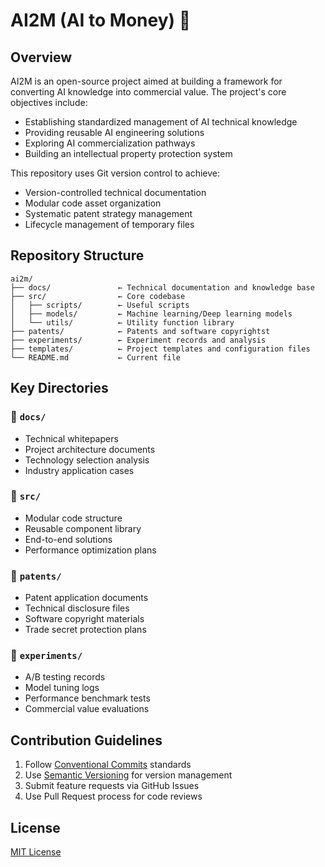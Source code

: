 

# AI2M (AI to Money) 🚀

## Overview
AI2M is an open-source project aimed at building a framework for converting AI knowledge into commercial value. The project's core objectives include:
- Establishing standardized management of AI technical knowledge
- Providing reusable AI engineering solutions
- Exploring AI commercialization pathways
- Building an intellectual property protection system

This repository uses Git version control to achieve:
- Version-controlled technical documentation
- Modular code asset organization
- Systematic patent strategy management
- Lifecycle management of temporary files

## Repository Structure

```
ai2m/
├── docs/               ← Technical documentation and knowledge base
├── src/                ← Core codebase
│   ├── scripts/        ← Useful scripts
│   ├── models/         ← Machine learning/Deep learning models
│   └── utils/          ← Utility function library
├── patents/            ← Patents and software copyrightst
├── experiments/        ← Experiment records and analysis
├── templates/          ← Project templates and configuration files
└── README.md           ← Current file
```

## Key Directories

### 📁 `docs/`
- Technical whitepapers
- Project architecture documents
- Technology selection analysis
- Industry application cases

### 📁 `src/`
- Modular code structure
- Reusable component library
- End-to-end solutions
- Performance optimization plans

### 📁 `patents/`
- Patent application documents
- Technical disclosure files
- Software copyright materials
- Trade secret protection plans

### 📁 `experiments/`
- A/B testing records
- Model tuning logs
- Performance benchmark tests
- Commercial value evaluations

## Contribution Guidelines
1. Follow [Conventional Commits](https://conventionalcommits.org/) standards
2. Use [Semantic Versioning](https://semver.org/) for version management
3. Submit feature requests via GitHub Issues
4. Use Pull Request process for code reviews

## License
[MIT License](LICENSE)
